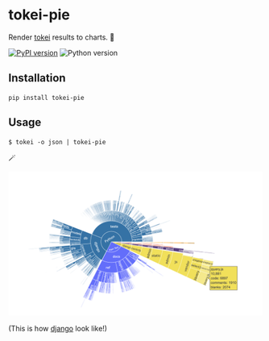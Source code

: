 # tokei-pie

Render [tokei](https://github.com/XAMPPRocky/tokei) results to charts. 🦄

<a href="https://badge.fury.io/py/tokei-pie"><img src="https://badge.fury.io/py/tokei-pie.svg" alt="PyPI version"></a>
<img src="https://badgen.net/badge/python/3.6%20%7C%203.7%20%7C%203.8%20%7C%203.9/" alt="Python version">

## Installation

```shell
pip install tokei-pie
```

## Usage

```shell
$ tokei -o json | tokei-pie
```

🪄

![](./docs/tokei-pie-demo.png)

(This is how [django](https://github.com/django/django) look like!)
